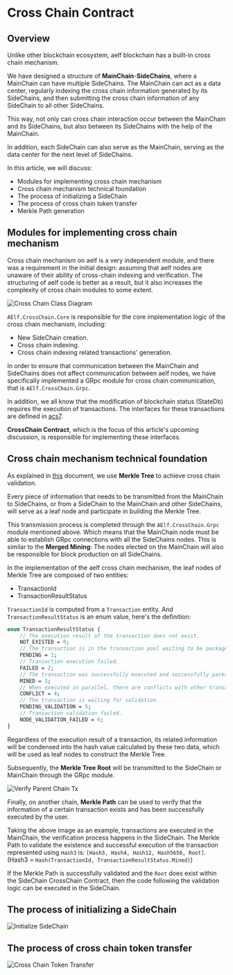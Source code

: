 # Cross Chain Contract

## Overview

Unlike other blockchain ecosystem, aelf blockchain has a built-in cross chain mechanism.

We have designed a structure of **MainChain**-**SideChains**, where a MainChain can have multiple SideChains.
The MainChain can act as a data center, regularly indexing the cross chain information generated by its SideChains, 
and then submitting the cross chain information of any SideChain to all other SideChains. 

This way, not only can cross chain interaction occur between the MainChain and its SideChains, but also between its SideChains with the help of the MainChain.

In addition, each SideChain can also serve as the MainChain, serving as the data center for the next level of SideChains.

In this article, we will discuss:

- Modules for implementing cross chain mechanism
- Cross chain mechanism technical foundation
- The process of initializing a SideChain
- The process of cross chain token transfer
- Merkle Path generation

## Modules for implementing cross chain mechanism

Cross chain mechanism on aelf is a very independent module, 
and there was a requirement in the initial design: 
assuming that aelf nodes are unaware of their ability of cross-chain indexing and verification. 
The structuring of aelf code is better as a result, but it also increases the complexity of cross chain modules to some extent.

![Cross Chain Class Diagram](images/cross-chain-class-diagram.png)

`AElf.CrossChain.Core` is responsible for the core implementation logic of the cross chain mechanism, including:

- New SideChain creation.
- Cross chain indexing.
- Cross chain indexing related transactions' generation.

In order to ensure that communication between the MainChain and SideChains does not affect communication between aelf nodes, 
we have specifically implemented a GRpc module for cross chain communication, that is `AElf.CrossChain.Grpc`.

In addition, we all know that the modification of blockchain status (StateDb) requires the execution of transactions. 
The interfaces for these transactions are defined in [acs7](https://docs.aelf.io/en/latest/reference/acs/acs7.html).

**CrossChain Contract**, which is the focus of this article's upcoming discussion, 
is responsible for implementing these interfaces.

## Cross chain mechanism technical foundation

As explained in [this](https://aelf-ean.readthedocs.io/en/latest/architecture/cross-chain/crosschain-verification.html) document, 
we use **Merkle Tree** to achieve cross chain validation.

Every piece of information that needs to be transmitted from the MainChain to SideChains, or from a SideChain to the MainChain and other SideChains, 
will serve as a leaf node and participate in building the Merkle Tree.

This transmission process is completed through the `AElf.CrossChain.Grpc` module mentioned above.
Which means that the MainChain node must be able to establish GRpc connections with all the SideChains nodes.
This is similar to the **Merged Mining**:
The nodes elected on the MainChain will also be responsible for block production on all SideChains.

In the implementation of the aelf cross chain mechanism, the leaf nodes of Merkle Tree are composed of two entities:

- TransactionId
- TransactionResultStatus

`TransactionId` is computed from a `Transaction` entity.
And `TransactionResultStatus` is an enum value, here's the definition:

```protobuf
enum TransactionResultStatus {
    // The execution result of the transaction does not exist.
    NOT_EXISTED = 0;
    // The transaction is in the transaction pool waiting to be packaged.
    PENDING = 1;
    // Transaction execution failed.
    FAILED = 2;
    // The transaction was successfully executed and successfully packaged into a block.
    MINED = 3;
    // When executed in parallel, there are conflicts with other transactions.
    CONFLICT = 4;
    // The transaction is waiting for validation.
    PENDING_VALIDATION = 5;
    // Transaction validation failed.
    NODE_VALIDATION_FAILED = 6;
}
```

Regardless of the execution result of a transaction, 
its related information will be condensed into the hash value calculated by these two data, 
which will be used as leaf nodes to construct the Merkle Tree.

Subsequently, the **Merkle Tree Root** will be transmitted to the SideChain or MainChain through the GRpc module.

![Verify Parent Chain Tx](images/verify-parent-chain-tx.png)

Finally, on another chain,
**Merkle Path** can be used to verify that the information of a certain transaction exists and has been successfully executed by the user.

Taking the above image as an example, transactions are executed in the MainChain, the verification process happens in the SideChain.
The Merkle Path to validate the existence and successful execution of the transaction represented using `Hash3` is:
`[Hash3, Hash4, Hash12, Hash5656, Root]`.
(Hash3 = `Hash(TransactionId, TransactionResultStatus.Mined)`)

If the Merkle Path is successfully validated and the `Root` does exist within the SideChain CrossChain Contract, 
then the code following the validation logic can be executed in the SideChain.

## The process of initializing a SideChain

![Initialize SideChain](images/initialize-side-chain.png)

## The process of cross chain token transfer

![Cross Chain Token Transfer](images/cross-chain-token-transfer.png)


